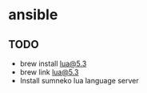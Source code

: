 # ansible

## TODO

- brew install lua@5.3
- brew link lua@5.3
- Install sumneko lua language server
